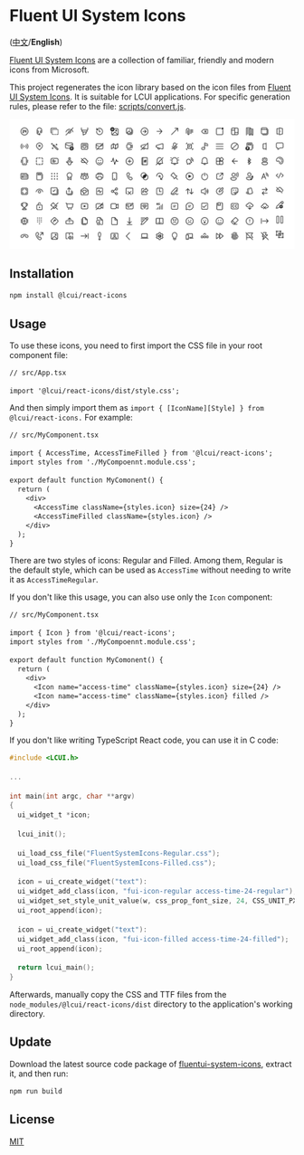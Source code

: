 # Fluent UI System Icons

([中文](README.zh-cn.md)/**English**)

[Fluent UI System Icons](https://github.com/microsoft/fluentui-system-icons) are a collection of familiar, friendly and modern icons from Microsoft.

This project regenerates the icon library based on the icon files from [Fluent UI System Icons](https://github.com/microsoft/fluentui-system-icons). It is suitable for LCUI applications. For specific generation rules, please refer to the file: [scripts/convert.js](scripts/convert.js).

![Fluent System Icons](art/readme-banner.png)

## Installation

```sh
npm install @lcui/react-icons
```

## Usage

To use these icons, you need to first import the CSS file in your root component file:

```tsx
// src/App.tsx

import '@lcui/react-icons/dist/style.css';
```

And then simply import them as `import { [IconName][Style] } from @lcui/react-icons.` For example:

```tsx
// src/MyComponent.tsx

import { AccessTime, AccessTimeFilled } from '@lcui/react-icons';
import styles from './MyCompoennt.module.css';

export default function MyComonent() {
  return (
    <div>
      <AccessTime className={styles.icon} size={24} />
      <AccessTimeFilled className={styles.icon} />
    </div>
  );
}
```

There are two styles of icons: Regular and Filled. Among them, Regular is the default style, which can be used as `AccessTime` without needing to write it as `AccessTimeRegular`.

If you don't like this usage, you can also use only the `Icon` component:

```tsx
// src/MyComponent.tsx

import { Icon } from '@lcui/react-icons';
import styles from './MyCompoennt.module.css';

export default function MyComonent() {
  return (
    <div>
      <Icon name="access-time" className={styles.icon} size={24} />
      <Icon name="access-time" className={styles.icon} filled />
    </div>
  );
}
```

If you don't like writing TypeScript React code, you can use it in C code:

```c
#include <LCUI.h>

...

int main(int argc, char **argv)
{
  ui_widget_t *icon;

  lcui_init();

  ui_load_css_file("FluentSystemIcons-Regular.css");
  ui_load_css_file("FluentSystemIcons-Filled.css");

  icon = ui_create_widget("text"):
  ui_widget_add_class(icon, "fui-icon-regular access-time-24-regular");
  ui_widget_set_style_unit_value(w, css_prop_font_size, 24, CSS_UNIT_PX)
  ui_root_append(icon);

  icon = ui_create_widget("text"):
  ui_widget_add_class(icon, "fui-icon-filled access-time-24-filled");
  ui_root_append(icon);

  return lcui_main();
}
```

Afterwards, manually copy the CSS and TTF files from the `node_modules/@lcui/react-icons/dist` directory to the application's working directory.

## Update

Download the latest source code package of [fluentui-system-icons](https://github.com/microsoft/fluentui-system-icons), extract it, and then run:

```sh
npm run build
```

## License

[MIT](./LICENSE)
